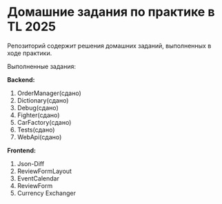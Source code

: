 # Домашние задания по практике в TL 2025

Репозиторий содержит решения домашних заданий, выполненных в ходе практики.

Выполненные задания:

**Backend:**
1. OrderManager(сдано)
2. Dictionary(сдано)
3. Debug(сдано)
4. Fighter(сдано)
5. CarFactory(сдано)
6. Tests(сдано)
7. WebApi(сдано)

**Frontend:**
1. Json-Diff
2. ReviewFormLayout
3. EventCalendar
4. ReviewForm
5. Currency Exchanger
